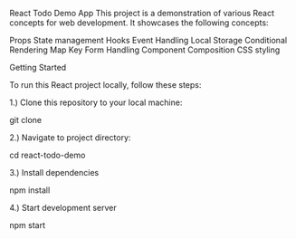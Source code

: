 React Todo Demo App
This project is a demonstration of various React concepts for web development. It showcases the following concepts:

Props
State management
Hooks
Event Handling
Local Storage
Conditional Rendering
Map Key
Form Handling
Component Composition
CSS styling

Getting Started

To run this React project locally, follow these steps:

1.) Clone this repository to your local machine:

git clone <repository-url>

2.) Navigate to project directory: 

cd react-todo-demo

3.) Install dependencies

npm install

4.) Start development server 

npm start
